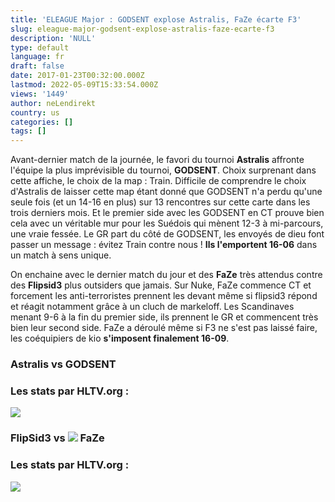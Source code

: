 ```yaml
---
title: 'ELEAGUE Major : GODSENT explose Astralis, FaZe écarte F3'
slug: eleague-major-godsent-explose-astralis-faze-ecarte-f3
description: 'NULL'
type: default
language: fr
draft: false
date: 2017-01-23T00:32:00.000Z
lastmod: 2022-05-09T15:33:54.000Z
views: '1449'
author: neLendirekt
country: us
categories: []
tags: []
---
```

Avant-dernier match de la journée, le favori du tournoi **Astralis** affronte l'équipe la plus imprévisible du tournoi, **GODSENT**. Choix surprenant dans cette affiche, le choix de la map : Train. Difficile de comprendre le choix d'Astralis de laisser cette map étant donné que GODSENT n'a perdu qu'une seule fois (et un 14-16 en plus) sur 13 rencontres sur cette carte dans les trois derniers mois. Et le premier side avec les GODSENT en CT prouve bien cela avec un véritable mur pour les Suédois qui mènent 12-3 à mi-parcours, une vraie fessée. Le GR part du côté de GODSENT, les envoyés de dieu font passer un message : évitez Train contre nous ! **Ils l'emportent 16-06** dans un match à sens unique.

On enchaine avec le dernier match du jour et des **FaZe** très attendus contre des **Flipsid3** plus outsiders que jamais. Sur Nuke, FaZe commence CT et forcement les anti-terroristes prennent les devant même si flipsid3 répond et réagit notamment grâce à un cluch de markeloff. Les Scandinaves menant 9-6 à la fin du premier side, ils prennent le GR et commencent très bien leur second side. FaZe a déroulé même si F3 ne s'est pas laissé faire, les coéquipiers de kio **s'imposent finalement 16-09**.

### **Astralis vs GODSENT**

### Les stats par HLTV.org :

_![](/storage/images/5885434a07904429b2d366e85e67cc5ec3c088e81f815png.png)_

### **FlipSid3 vs ![](/storage/countries/flag/europe_flag_580d21b984714.gif) FaZe**

### Les stats par HLTV.org :

_![](/storage/images/58855079c2bec49314cd2f76a93411a2a18f0358fb1f0png.png)_
